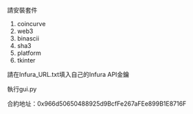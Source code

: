 請安裝套件
1. coincurve
2. web3
3. binascii
4. sha3
5. platform
6. tkinter

請在Infura_URL.txt填入自己的Infura API金鑰

執行gui.py

合約地址：0x966d50650488925d9BcfFe267aFEe899B1E8716F